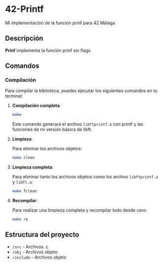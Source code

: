 # 42-Printf
  Mi implementación de la función prinf para 42 Málaga 

## Descripción

**Prinf** implementa la función prinf sin flags.

## Comandos

### Compilación
Para compilar la biblioteca, puedes ejecutar los siguientes comandos en tu terminal:

1. **Compilación completa**:

   ```bash
   make
   ```

   Este comando generará el archivo `libftprintf.a` con printf y las funciones de mi versión básica de libft.

2. **Limpieza**:

   Para eliminar los archivos objetos:

   ```bash
   make clean
   ```

3. **Limpieza completa**:

   Para eliminar tanto los archivos objetos como los archivo `libftprintf.a` y `libft.a`:

   ```bash
   make fclean
   ```

4. **Recompilar**:

   Para realizar una limpieza completa y recompilar todo desde cero:

   ```bash
   make re
   ```

## Estructura del proyecto

- `/src` - Archivos .c
- `/obj` - Archivos objeto
- `/include` - Archivos objeto